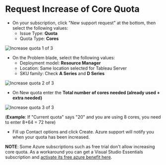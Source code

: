 # Request Increase of Core Quota

* On your subscription, click "New support request" at the bottom, then select the following values:
    * Issue Type: **Quota**
    * Quota Type: **Cores**

![Increase quota 1 of 3](https://vperez-rwserver.github.io/AzureSetupSessions/images/increasequota1.png)

* On the Problem blade, select the following values:
    * Deployment model: **Resource Manager**
    * Location: Same location selected for Tableau Server
    * SKU family: Check **A Series** and **D Series**

![Increase quota 2 of 3](https://vperez-rwserver.github.io/AzureSetupSessions/images/increasequota2.png)

* On New quota enter the **Total number of cores needed (already used + extra needed)**

![Increase quota 3 of 3](https://vperez-rwserver.github.io/AzureSetupSessions/images/increasequota3.png)

(**Example**: If "Current quota" says "20" and you are using 8 cores, you need to enter 8+64 = 72 here)

* Fill up Contact options and click Create. Azure support will notify you when your quota has been increased. 

**NOTE**: Some Azure subscriptions such as free trial don't allow increasing core quota. As a workaround you can get a Visual Studio Essentials subscription and [activate its free azure benefit here](https://azure.microsoft.com/en-us/pricing/member-offers/msdn-benefits-details/).
